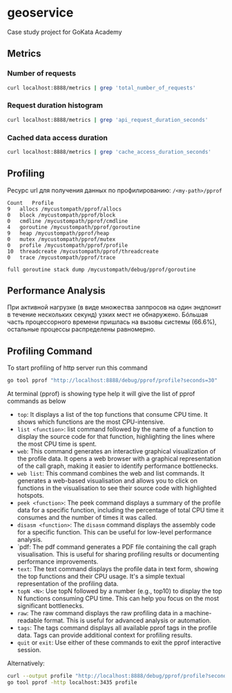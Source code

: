 # geoservice
Case study project for GoKata Academy

## Metrics
### Number of requests
```bash
curl localhost:8888/metrics | grep 'total_number_of_requests'
```
### Request duration histogram
```bash
curl localhost:8888/metrics | grep 'api_request_duration_seconds'
```
### Cached data access duration
```bash
curl localhost:8888/metrics | grep 'cache_access_duration_seconds'
```
	
## Profiling
Ресурс url для получения данных по профилированию: `/<my-path>/pprof`

```
Count	Profile
9	allocs /mycustompath/pprof/allocs
0	block /mycustompath/pprof/block
0	cmdline /mycustompath/pprof/cmdline
4	goroutine /mycustompath/pprof/goroutine
9	heap /mycustompath/pprof/heap
0	mutex /mycustompath/pprof/mutex
0	profile /mycustompath/pprof/profile
10	threadcreate /mycustompath/pprof/threadcreate
0	trace /mycustompath/pprof/trace

full goroutine stack dump /mycustompath/debug/pprof/goroutine
```

## Performance Analysis
При активной нагрузке (в виде множества заппросов на один эндпонит в течение нескольких секунд) узких мест не обнаружено. Бóльшая часть процессорного времени пришлась на вызовы системы (66.6%), остальные процессы распределены равномерно.

## Profiling Command
To start profiling of http server run this command

```bash
go tool pprof "http://localhost:8888/debug/pprof/profile?seconds=30"
```
At terminal (pprof) is showing type help it will give the list of pprof commands as below

- `top`: It displays a list of the top functions that consume CPU time. It shows which functions are the most CPU-intensive.
- `list <function>`: list command followed by the name of a function to display the source code for that function, highlighting the lines where the most CPU time is spent.
- `web`: This command generates an interactive graphical visualization of the profile data. It opens a web browser with a graphical representation of the call graph, making it easier to identify performance bottlenecks.
- `web list`: This command combines the web and list commands. It generates a web-based visualisation and allows you to click on functions in the visualisation to see their source code with highlighted hotspots.
- `peek <function>`: The peek command displays a summary of the profile data for a specific function, including the percentage of total CPU time it consumes and the number of times it was called.
- `disasm <function>`: The `disasm` command displays the assembly code for a specific function. This can be useful for low-level performance analysis.
- `pdf: The pdf command generates a PDF file containing the call graph visualisation. This is useful for sharing profiling results or documenting performance improvements.
- `text`: The text command displays the profile data in text form, showing the top functions and their CPU usage. It's a simple textual representation of the profiling data.
- `topN <N>`: Use topN followed by a number (e.g., top10) to display the top N functions consuming CPU time. This can help you focus on the most significant bottlenecks.
- `raw`: The raw command displays the raw profiling data in a machine-readable format. This is useful for advanced analysis or automation.
- `tags`: The tags command displays all available pprof tags in the profile data. Tags can provide additional context for profiling results.
- `quit` or `exit`: Use either of these commands to exit the pprof interactive session.


Alternatively:

```bash
curl --output profile "http://localhost:8888/debug/pprof/profile?seconds=30"
go tool pprof -http localhost:3435 profile
```

